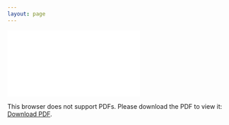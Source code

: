 ```yaml
---
layout: page
---
```



<style>
    .pdf-container {
        position: relative;
        width: 100%;
        padding-bottom: 56.25%; /* 16:9 aspect ratio */
        margin-bottom: 20px;
    }
    .pdf-container object {
        position: absolute;
        top: 0;
        left: 0;
        width: 100%;
        height: 100%;
    }
</style>

<div class="pdf-container">
    <object data="/resume/2023_Resume_for_SDE.pdf" type="application/pdf">
        <embed src="/resume/2023_Resume_for_SDE.pdf">
            <p>This browser does not support PDFs. Please download the PDF to view it: <a href="/resume/2023_Resume_for_SDE.pdf">Download PDF</a>.</p>
        </embed>
    </object>
</div>